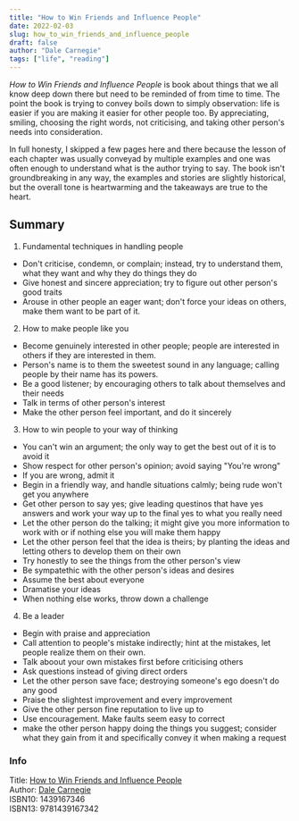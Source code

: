 ```yaml
---
title: "How to Win Friends and Influence People"
date: 2022-02-03
slug: how_to_win_friends_and_influence_people
draft: false
author: "Dale Carnegie"
tags: ["life", "reading"]
---
```


_How to Win Friends and Influence People_ is book about things that we all know deep down there
but need to be reminded of from time to time. The point the book is trying to convey boils down
to simply observation: life is easier if you are making it easier for other people too.
By appreciating, smiling, choosing the right words, not criticising, and taking other person's needs
into consideration.

In full honesty, I skipped a few pages here and there because the lesson of each chapter was usually
conveyad by multiple examples and one was often enough to understand what is the author trying to say.
The book isn't groundbreaking in any way, the examples and stories are slightly historical,
but the overall tone is heartwarming and the takeaways are true to the heart.

## Summary

1. Fundamental techniques in handling people

  - Don't criticise, condemn, or complain; instead, try to understand them, what they want
    and why they do things they do
  - Give honest and sincere appreciation; try to figure out other person's good traits
  - Arouse in other people an eager want; don't force your ideas on others, make them want to be part
    of it.

2. How to make people like you

  - Become genuinely interested in other people; people are interested in others if they are interested
    in them.
  - Person's name is to them the sweetest sound in any language; calling people by their name
    has its powers.
  - Be a good listener; by encouraging others to talk about themselves and their needs
  - Talk in terms of other person's interest
  - Make the other person feel important, and do it sincerely

3. How to win people to your way of thinking

  - You can't win an argument; the only way to get the best out of it is to avoid it
  - Show respect for other person's opinion; avoid saying "You're wrong"
  - If you are wrong, admit it
  - Begin in a friendly way, and handle situations calmly; being rude won't get you anywhere
  - Get other person to say yes; give leading questinos that have yes answers and work your way
    up to the final yes to what you really need
  - Let the other person do the talking; it might give you more information to work with or if nothing else
    you will make them happy
  - Let the other person feel that the idea is theirs; by planting the ideas and letting others to develop
    them on their own
  - Try honestly to see the things from the other person's view
  - Be sympatethic with the other person's ideas and desires
  - Assume the best about everyone
  - Dramatise your ideas
  - When nothing else works, throw down a challenge

4. Be a leader

  - Begin with praise and appreciation
  - Call attention to people's mistake indirectly; hint at the mistakes, let people realize them on their own.
  - Talk aboout your own mistakes first before criticising others
  - Ask questions instead of giving direct orders
  - Let the other person save face; destroying someone's ego doesn't do any good
  - Praise the slightest improvement and every improvement
  - Give the other person fine reputation to live up to
  - Use encouragement. Make faults seem easy to correct
  - make the other person happy doing the things you suggest; consider what they gain from it and
    specifically convey it when making a request


### Info

Title: [How to Win Friends and Influence People](https://en.wikipedia.org/wiki/How_to_Win_Friends_and_Influence_People)\
Author: [Dale Carnegie](https://en.wikipedia.org/wiki/Dale_Carnegie)\
ISBN10: 1439167346\
ISBN13: 9781439167342
